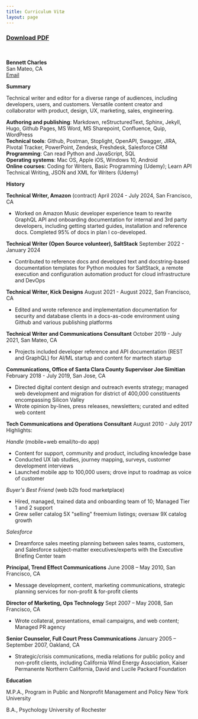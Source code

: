 ```yaml
---
title: Curriculum Vitæ
layout: page
---
```

### <a href="Bennett_Charles_2024.pdf">Download PDF</a><br/>
<br/>

**Bennett Charles**<br/>
San Mateo, CA<br/>
<a href="mailto:bennettcharles100@gmail.com">Email</a>

**Summary**

Technical writer and editor for a diverse range of audiences, including developers, users, and customers.  Versatile content creator and collaborator with product, design, UX, marketing, sales, engineering.

**Authoring and publishing**: Markdown, reStructuredText, Sphinx, Jekyll, Hugo, Github Pages, MS Word, MS Sharepoint, Confluence, Quip, WordPress<br/>
**Technical tools**:  Github, Postman, Stoplight, OpenAPI, Swagger, JIRA, Pivotal Tracker, PowerPoint, Zendesk, Freshdesk,  Salesforce CRM<br/>
**Programming**:  Can read Python and JavaScript, SQL<br/>
**Operating systems**: Mac OS, Apple iOS, Windows 10, Android<br/>
**Online courses**:  Coding for Writers, Basic Programming (Udemy); Learn API Technical Writing, JSON and XML for Writers (Udemy) 

**History**

**Technical Writer, Amazon** (contract)
April 2024 - July 2024, San Francisco, CA
- Worked on Amazon Music developer experience team to rewrite GraphQL API and onboarding documentation for internal and 3rd party developers, including getting started guides, installation and reference docs. Completed 95% of docs in plan I co-developed.

**Technical Writer (Open Source volunteer), SaltStack**
September 2022 - January 2024
- Contributed to reference docs and developed text and docstring-based documentation templates for Python modules for SaltStack, a remote execution and configuration automation product for cloud infrastructure and DevOps

**Technical Writer, Kick Designs**
August 2021 - August 2022, San Francisco, CA
- Edited and wrote reference and implementation documentation for security and database clients in a docs-as-code environment using Github and various publishing platforms

**Technical Writer and Communications Consultant**
October 2019 - July 2021, San Mateo, CA
- Projects included developer reference and API documentation (REST and GraphQL) for AI/ML startup and content for martech startup

**Communications, Office of Santa Clara County Supervisor Joe Simitian**
February 2018 - July 2019, San Jose, CA
- Directed digital content design and outreach events strategy; managed web development and migration for district of 400,000 constituents encompassing Silicon Valley
- Wrote opinion by-lines, press releases, newsletters; curated and edited web content

**Tech Communications and Operations Consultant**
August 2010 - July 2017<br/>
Highlights:<br/>

*Handle* (mobile+web email/to-do app)<br/>
- Content for support, community and product, including knowledge base 
- Conducted UX lab studies, journey mapping, surveys, customer development interviews 
- Launched mobile app to 100,000 users; drove input to roadmap as voice of customer<br/>

*Buyer's Best Friend* (web b2b food marketplace)<br/>
- Hired, managed, trained data and onboarding team of 10; Managed Tier 1 and 2 support 
- Grew seller catalog 5X "selling" freemium listings; oversaw 9X catalog growth<br/>

*Salesforce*<br/>
- Dreamforce sales meeting planning between sales teams, customers, and Salesforce subject-matter executives/experts with the Executive Briefing Center team

**Principal, Trend Effect Communications**
June 2008 – May 2010,  San Francisco, CA
- Message development, content, marketing communications, strategic planning services for non-profit & for-profit clients

**Director of Marketing, Ops Technology**
Sept 2007 – May 2008,  San Francisco, CA
- Wrote collateral, presentations, email campaigns, and web content; Managed PR agency

**Senior Counselor,  Full Court Press Communications**
January 2005 – September 2007,  Oakland, CA
- Strategic/crisis communications, media relations for public policy and non-profit clients, including California Wind Energy Association, Kaiser Permanente Northern California, David and Lucile Packard Foundation

**Education**<br/>

M.P.A., Program in Public and Nonprofit Management and Policy
New York University

B.A., Psychology
University of Rochester
